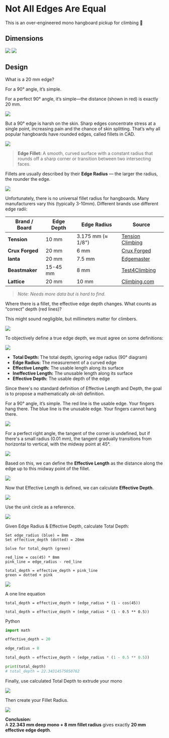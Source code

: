 # Not All Edges Are Equal

This is an over-engineered mono hangboard pickup for climbing 🥑

## Dimensions

![](https://github.com/user-attachments/assets/5597e96b-52b6-4659-b957-9eba6fe262b5)
![](https://github.com/user-attachments/assets/c39d3a4a-4358-43b5-bdd5-5bace4f8c19c)

## Design

What is a 20 mm edge?

For a 90° angle, it’s simple.

For a perfect 90° angle, it’s simple—the distance (shown in red) is exactly 20 mm.

![](https://github.com/user-attachments/assets/3398384a-dc8a-4811-bdb5-2176c8588c8d)

But a 90° edge is harsh on the skin. Sharp edges concentrate stress at a single point, increasing pain and the chance of skin splitting. That’s why all popular hangboards have rounded edges, called fillets in CAD.

![](https://github.com/user-attachments/assets/279dc64d-3f09-49bb-b1bd-50eb40e3fb96)

> **Edge Fillet:** A smooth, curved surface with a constant radius that rounds off a sharp corner or transition between two intersecting faces.

Fillets are usually described by their **Edge Radius** — the larger the radius, the rounder the edge.

![](https://github.com/user-attachments/assets/bc7d4cd9-f048-4b06-8794-05052caf1db6)

Unfortunately, there is no universal fillet radius for hangboards. Many manufacturers vary this (typically 3-10mm). Different brands use different edge radii:

| Brand / Board   | Edge Depth | Edge Radius         | Source |
|-----------------|------------|----------------------|--------|
| **Tension**     | 10 mm      | 3.175 mm (≈ 1/8")    | [Tension Climbing](https://tensionclimbing.com/pages/hangboards) |
| **Crux Forged** | 20 mm      | 6 mm                 | [Crux Forged](https://www.instagram.com/reel/DLnMLajudYm/?igsh=Y3FtanU1Z2RzMGp0) |
| **lanta**       | 20 mm      | 7.5 mm               | [Edgemaster](https://www.instagram.com/reel/DPQD1eZAqU_/?utm_source=ig_web_copy_link&igsh=MzRlODBiNWFlZA==) |
| **Beastmaker**  | 15-45 mm   | 8 mm                 | [Test4Climbing](https://test4climbing.com/equipment-needed) |
| **Lattice**     | 20 mm      | 10 mm                | [Climbing.com](https://www.climbing.com/skills/training/tom-randalls-guide-to-better-hangboarding-part-1/) |

> *Note: Needs more data but is hard to find.*

Where there is a fillet, the effective edge depth changes. What counts as “correct” depth (red lines)?

This might sound negligible, but millimeters matter for climbers.

![](https://github.com/user-attachments/assets/45418436-d21e-4cf9-a793-9c0d2cd5a552)

To objectively define a true edge depth, we must agree on some definitions:

![](https://github.com/user-attachments/assets/e6e96257-e4d4-4457-a92b-3dfff37607fa)

- **Total Depth:** The total depth, ignoring edge radius (90° diagram)  
- **Edge Radius:** The measurement of a curved edge  
- **Effective Length:** The usable length along its surface  
- **Ineffective Length:** The unusable length along its surface  
- **Effective Depth:** The usable depth of the edge  

Since there's no standard definition of Effective Length and Depth, the goal is to propose a mathematically *ok-ish* definition.

For a 90° angle, it’s simple. The red line is the usable edge. Your fingers hang there. The blue line is the unusable edge. Your fingers cannot hang there.

![](https://github.com/user-attachments/assets/1e44ba31-5094-45d7-ab1b-8c75333042f4)

For a perfect right angle, the tangent of the corner is undefined, but if there's a small radius (0.01 mm), the tangent gradually transitions from horizontal to vertical, with the midway point at 45°. 

![](https://github.com/user-attachments/assets/9680e3ed-768c-46f0-bcdc-8d5a6fec6073)

Based on this, we can define the **Effective Length** as the distance along the edge up to this midway point of the fillet.

![](https://github.com/user-attachments/assets/5402707e-150f-4ba5-a0ba-c5e89b541ede)

Now that Effective Length is defined, we can calculate **Effective Depth**.

![](https://github.com/user-attachments/assets/0a327fa4-948a-4794-90ec-89df3ceb442a)

Use the unit circle as a reference.

![](https://github.com/user-attachments/assets/3fccecff-cd92-4512-89cb-31054e01ee8e)

Given Edge Radius & Effective Depth, calculate Total Depth:

```
Set edge_radius (blue) = 8mm
Set effective_depth (dotted) = 20mm

Solve for total_depth (green)

red_line = cos(45) * 8mm
pink_line = edge_radius - red_line

total_depth = effective_depth + pink_line
green = dotted + pink
```

![](https://github.com/user-attachments/assets/df3e8c50-2f41-404b-9bdf-484f69bc2153)

A one line equation

```
total_depth = effective_depth + (edge_radius * (1 - cos(45))

total_depth = effective_depth + (edge_radius * (1 - 0.5 ** 0.5))
```

Python

```python
import math

effective_depth = 20

edge_radius = 8

total_depth = effective_depth + (edge_radius * (1 - 0.5 ** 0.5))

print(total_depth)
# total_depth = 22.34314575050762
```

Finally, use calculated Total Depth to extrude your mono

![](https://github.com/user-attachments/assets/74177d5f-b1e8-4e18-a40b-b5c21789626b)

Then create your Fillet Radius.

![](https://github.com/user-attachments/assets/502f97b1-1561-4cff-884c-abe4b585ae7c)

**Conclusion:**  
A **22.343 mm deep mono + 8 mm fillet radius** gives exactly **20 mm effective edge depth**.
